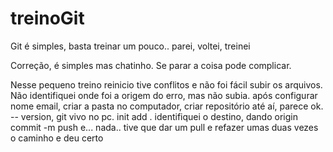 # treinoGit
Git é simples, basta treinar um pouco.. parei, voltei, treinei

Correção, é simples mas chatinho. Se parar a coisa pode complicar.

Nesse pequeno treino reinicio tive conflitos e não foi fácil subir os 
arquivos. Não identifiquei onde foi a origem do erro, mas não subia.
após configurar nome email, criar a pasta no computador, criar repositório
até aí, parece ok. -- version, git vivo no pc. 
init
add .
identifiquei o destino, dando origin
commit -m
push 
e... nada.. 
tive que dar um pull
e refazer umas duas vezes o caminho e deu certo
